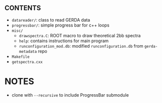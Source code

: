 ## CONTENTS ##

* `datareader/`: class to read GERDA data
* `progressbar/`: simple progress bar for c++ loops
* `misc/`
    * `drawspectra.C`: ROOT macro to draw theoretical 2bb spectra
    * `help`: contains instructions for main program
    * `runconfiguration_mod.db`: modified `runconfiguration.db` from `gerda-metadata` repo
* `Makefile`
* `getspectra.cxx`

# NOTES #

* clone with `--recursive` to include ProgressBar submodule
